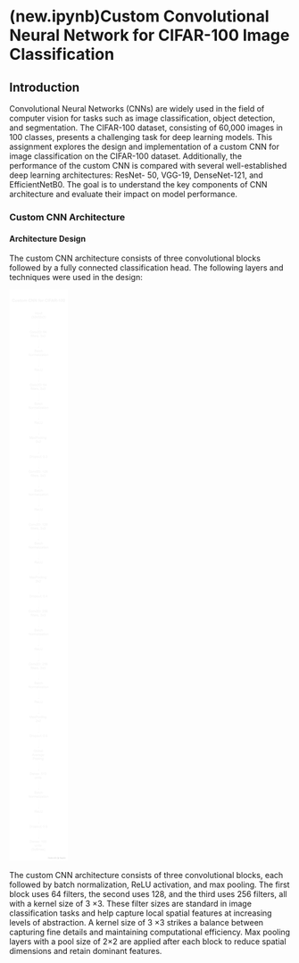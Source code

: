 # (new.ipynb)Custom Convolutional Neural Network for CIFAR-100 Image Classification
## Introduction 
Convolutional Neural Networks (CNNs) are widely used in the field of computer vision for tasks such as image classification, object detection, and segmentation. The CIFAR-100 dataset, consisting of 60,000 images in 100 classes, presents a challenging task for deep learning models. This assignment explores the design and implementation of a custom CNN for image classification on the CIFAR-100 dataset. Additionally, the performance of the custom CNN is compared with several well-established deep learning architectures: ResNet-
50, VGG-19, DenseNet-121, and EfficientNetB0. The goal is to understand the key components of CNN architecture and evaluate their impact on model performance.
### Custom CNN Architecture
#### Architecture Design
The custom CNN architecture consists of three convolutional blocks followed by a fully connected classification head. The following layers and techniques were used in the design:


<img src="arch.png">

The custom CNN architecture consists of three convolutional blocks, each followed by batch normalization, ReLU activation, and max pooling. The first block uses 64 filters, the second uses 128, and the third uses 256 filters, all with a kernel size of 3 ×3. These filter sizes are standard in image classification tasks and help capture local spatial features at increasing levels of abstraction. A kernel size of 3 ×3 strikes a balance between capturing fine details and maintaining computational efficiency. Max pooling layers with a pool size of 2×2 are applied after each block to reduce spatial dimensions and retain dominant features.
